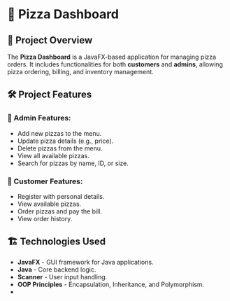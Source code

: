 # 🍕 Pizza Dashboard

## 📌 Project Overview
The **Pizza Dashboard** is a JavaFX-based application for managing pizza orders. It includes functionalities for both **customers** and **admins**, allowing pizza ordering, billing, and inventory management. 

## 🛠 Project Features
### 🏪 Admin Features:
- Add new pizzas to the menu.
- Update pizza details (e.g., price).
- Delete pizzas from the menu.
- View all available pizzas.
- Search for pizzas by name, ID, or size.

### 👥 Customer Features:
- Register with personal details.
- View available pizzas.
- Order pizzas and pay the bill.
- View order history.

## 🏗 Technologies Used
- **JavaFX** - GUI framework for Java applications.
- **Java** - Core backend logic.
- **Scanner** - User input handling.
- **OOP Principles** - Encapsulation, Inheritance, and Polymorphism.
- 
